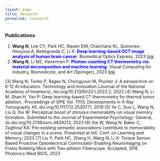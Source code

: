 ```yaml
---
layout: page
title: Research
permalink: /research
---
```


### Publications
1. **Wang N**, Lee CY, Park HC, Nauen DW, Chaichana KL, Quinones-Hinojosa A, Bettegowda C, Li X:
<span style="color:blue">**Deep learning-based OCT image analysis of human brain cancer**</span>.
Biomedical Optics Express, 2023 [link](doi.org/10.1364/BOE.477311)
2. **Wang N**, Li MZ, Haverinen P:
<span style="color:blue">**Photon-counting CT thermometry via material decomposition and machine learning**</span>.
Visual Computing for Industry, Biomedicine, and Art (Springer), 2023 [link](doi.org/10.1186/s42492-022-00129-w)

[3] Wang N, Tonko P, Ragav N, Chongyoun M, Plucker J: A perspective on K-12 AI education.
Technology and Innovation (Journal of the National Academy of Inventors),
doi.org/10.21300/23.1.2023.2, 2022
[4] Wang N, Li M, Shan H, Yan P: Deep learning-based CT thermometry for thermal tumor ablation..
Proceedings of SPIE Vol. 11113, Developments in X-Ray Tomography XII,
doi.org/10.1117/12.2530771, 2019
[5] Ye C, Guo L, Wang N, Liu Q, Xie W: Perceptual boost of stimulus memorability on visual memory
formation. Submitted to the Journal of Experimental Psychology: General,
dx.doi.org/10.2139/ssrn.4639213, 2023
[6] Xie W, Wang N, Baker C, Zaghloul KA: Pre-existing semantic associations contribute to
memorability of visual changes in a scene. Presented at Intl. Conf. on Learning and Memory, 2023
[7] Liu Y, Park HC, Zhang H, Wang N, Li X: Torque Sensor Based Proactive Optoelectrical Commutator
Enabling Neuroimaging on Freely Rotating Mice with Two-photon Fiberscope. Accepted, SPIE
Photonics West BIOS, 2023

